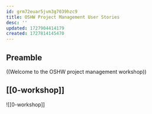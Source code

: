 ```yaml
---
id: grm72euar5jvm3g7039hzc9
title: OSHW Project Management User Stories
desc: ''
updated: 1727904414179
created: 1727814145470
---
```


## Preamble

((Welcome to the OSHW project management workshop))

## [[0-workshop]]

![[0-workshop]]

